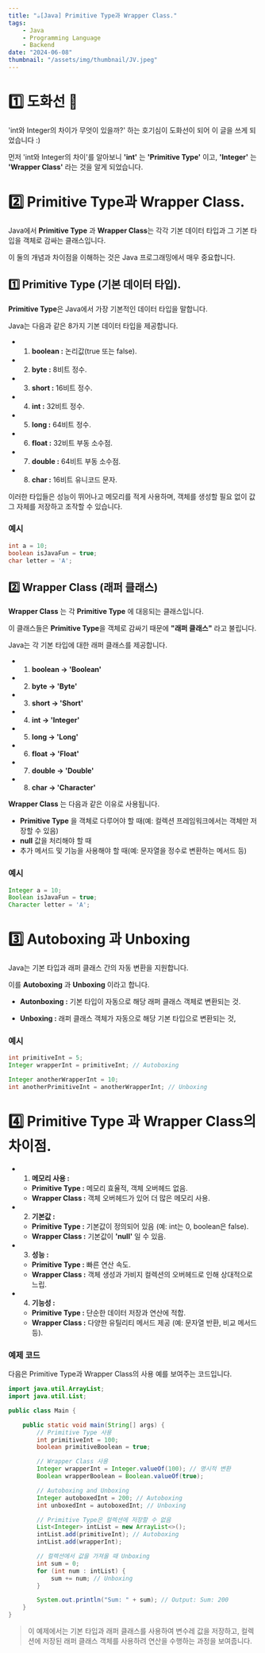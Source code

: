 ```yaml
---
title: "☕️[Java] Primitive Type과 Wrapper Class."
tags:
    - Java
    - Programming Language
    - Backend
date: "2024-06-08"
thumbnail: "/assets/img/thumbnail/JV.jpeg"
---
```


# 1️⃣ 도화선 🧨

'int와 Integer의 차이가 무엇이 있을까?' 하는 호기심이 도화선이 되어 이 글을 쓰게 되었습니다 :)

먼저 'int와 Integer의 차이'를 알아보니 **'int'** 는 **'Primitive Type'** 이고, **'Integer'** 는 **'Wrapper Class'** 라는 것을 알게 되었습니다.

# 2️⃣ Primitive Type과 Wrapper Class.

Java에서 **Primitive Type** 과 **Wrapper Class**는 각각 기본 데이터 타입과 그 기본 타입을 객체로 감싸는 클래스입니다.

이 둘의 개념과 차이점을 이해하는 것은 Java 프로그래밍에서 매우 중요합니다.

## 1️⃣ Primitive Type (기본 데이터 타입).

**Primitive Type**은 Java에서 가장 기본적인 데이터 타입을 말합니다.

Java는 다음과 같은 8가지 기본 데이터 타입을 제공합니다.

- 1. **boolean :** 논리값(true 또는 false).

- 2. **byte :** 8비트 정수.

- 3. **short :** 16비트 정수.

- 4. **int :** 32비트 정수.

- 5. **long :** 64비트 정수.

- 6. **float :** 32비트 부동 소수점.

- 7. **double :** 64비트 부동 소수점.

- 8. **char :** 16비트 유니코드 문자.

이러한 타입들은 성능이 뛰어나고 메모리를 적게 사용하며, 객체를 생성할 필요 없이 값 그 자체를 저장하고 조작할 수 있습니다.

### 예시

```java
int a = 10;
boolean isJavaFun = true;
char letter = 'A';
```

## 2️⃣ Wrapper Class (래퍼 클래스)

**Wrapper Class** 는 각 **Primitive Type** 에 대응되는 클래스입니다.

이 클래스들은 **Primitive Type**을 객체로 감싸기 때문에 **"래퍼 클래스"** 라고 불립니다.

Java는 각 기본 타입에 대한 래퍼 클래스를 제공합니다.

- 1. **boolean -> 'Boolean'**

- 2. **byte -> 'Byte'**

- 3. **short -> 'Short'**

- 4. **int -> 'Integer'**

- 5. **long -> 'Long'**

- 6. **float -> 'Float'**

- 7. **double -> 'Double'**

- 8. **char -> 'Character'**

**Wrapper Class** 는 다음과 같은 이유로 사용됩니다.

- **Primitive Type** 을 객체로 다루어야 할 때(예: 컬렉션 프레임워크에서는 객체만 저장할 수 있음)
- **null** 값을 처리해야 할 때
- 추가 메서드 및 기능을 사용해야 할 때(예: 문자열을 정수로 변환하는 메서드 등)

### 예시

```java
Integer a = 10;
Boolean isJavaFun = true;
Character letter = 'A';
```

# 3️⃣ Autoboxing 과 Unboxing

Java는 기본 타입과 래퍼 클래스 간의 자동 변환을 지원합니다.

이를 **Autoboxing** 과 **Unboxing** 이라고 합니다.

- **Autonboxing :** 기본 타입이 자동으로 해당 래퍼 클래스 객체로 변환되는 것.

- **Unboxing :** 래퍼 클래스 객체가 자동으로 해당 기본 타입으로 변환되는 것,

### 예시

```java
int primitiveInt = 5;
Integer wrapperInt = primitiveInt; // Autoboxing

Integer anotherWrapperInt = 10;
int anotherPrimitiveInt = anotherWrapperInt; // Unboxing
```

# 4️⃣ Primitive Type 과 Wrapper Class의 차이점.

- 1. **메모리 사용 :**
    - **Primitive Type :** 메모리 효율적, 객체 오버헤드 없음.
    - **Wrapper Class :** 객체 오버헤드가 있어 더 많은 메모리 사용.

- 2. **기본값 :**
    - **Primitive Type :** 기본값이 정의되어 있음 (예: int는 0, boolean은 false).
    - **Wrapper Class :** 기본값이 **'null'** 일 수 있음.

- 3. **성능 :**
    - **Primitive Type :** 빠른 연산 속도.
    - **Wrapper Class :** 객체 생성과 가비지 컬렉션의 오버헤드로 인해 상대적으로 느립.

- 4. **기능성 :**
    - **Primitive Type :** 단순한 데이터 저장과 연산에 적합.
    - **Wrapper Class :** 다양한 유틸리티 메서드 제공 (예: 문자열 반환, 비교 메서드 등).

### 예제 코드

다음은 Primitive Type과 Wrapper Class의 사용 예를 보여주는 코드입니다.

```java
import java.util.ArrayList;
import java.util.List;

public class Main {

	public static void main(String[] args) {
		// Primitive Type 사용
		int primitiveInt = 100;
		boolean primitiveBoolean = true;

		// Wrapper Class 사용
		Integer wrapperInt = Integer.valueOf(100); // 명시적 변환
		Boolean wrapperBoolean = Boolean.valueOf(true);

		// Autoboxing and Unboxing
		Integer autoboxedInt = 200; // Autoboxing
		int unboxedInt = autoboxedInt; // Unboxing

		// Primitive Type은 컬렉션에 저장할 수 없음
		List<Integer> intList = new ArrayList<>();
		intList.add(primitiveInt); // Autoboxing
		intList.add(wrapperInt);

		// 컬렉션에서 값을 가져올 때 Unboxing
		int sum = 0;
		for (int num : intList) {
			sum += num; // Unboxing
		}

		System.out.println("Sum: " + sum); // Output: Sum: 200
	}
}
```

> 이 예제에서는 기본 타입과 래퍼 클래스를 사용하여 변수레 값을 저장하고, 컬렉션에 저장된 래퍼 클래스 객체를 사용하려 연산을 수행하는 과정을 보여줍니다.
